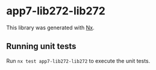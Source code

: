 # app7-lib272-lib272

This library was generated with [Nx](https://nx.dev).

## Running unit tests

Run `nx test app7-lib272-lib272` to execute the unit tests.
